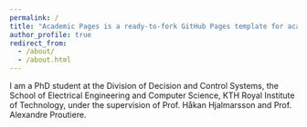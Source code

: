 ```yaml
---
permalink: /
title: "Academic Pages is a ready-to-fork GitHub Pages template for academic personal websites"
author_profile: true
redirect_from: 
  - /about/
  - /about.html
---
```


I am a PhD student at the Division of Decision and Control Systems, the School of Electrical Engineering and Computer Science, KTH Royal Institute of Technology, under the supervision of Prof. Håkan Hjalmarsson and Prof. Alexandre Proutiere.



